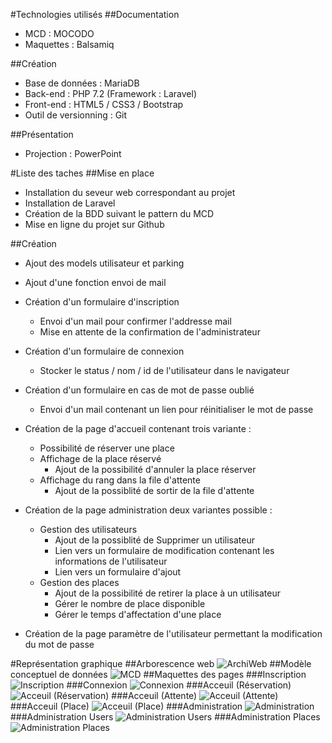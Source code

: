 #Technologies utilisés
##Documentation
* MCD : MOCODO
* Maquettes : Balsamiq

##Création
* Base de données : MariaDB
* Back-end : PHP 7.2 (Framework : Laravel)
* Front-end : HTML5 / CSS3 / Bootstrap
* Outil de versionning : Git

##Présentation
* Projection : PowerPoint

#Liste des taches
##Mise en place
- Installation du seveur web correspondant au projet
- Installation de Laravel
- Création de la BDD suivant le pattern du MCD
- Mise en ligne du projet sur Github

##Création
- Ajout des models utilisateur et parking
- Ajout d'une fonction envoi de mail
- Création d'un formulaire d'inscription 
	- Envoi d'un mail pour confirmer l'addresse mail
	- Mise en attente de la confirmation de l'administrateur
- Création d'un formulaire de connexion
	- Stocker le status / nom / id de l'utilisateur dans le navigateur
- Création d'un formulaire en cas de mot de passe oublié
	- Envoi d'un mail contenant un lien pour réinitialiser le mot de passe
- Création de la page d'accueil contenant trois variante :
	- Possibilité de réserver une place
	- Affichage de la place réservé
		- Ajout de la possibilité d'annuler la place réserver
	- Affichage du rang dans la file d'attente
		- Ajout de la possiblité de sortir de la file d'attente
- Création de la page administration deux variantes possible :
	- Gestion des utilisateurs
		- Ajout de la possiblité de Supprimer un utilisateur
		- Lien vers un formulaire de modification contenant les informations de l'utilisateur
		- Lien vers un formulaire d'ajout
	- Gestion des places
		- Ajout de la possibilité de retirer la place à un utilisateur
		- Gérer le nombre de place disponible
		- Gérer le temps d'affectation d'une place
		
- Création de la page paramètre de l'utilisateur permettant la modification du mot de passe


#Représentation graphique
##Arborescence web
![ArchiWeb](Images/siteMap.png)
##Modèle conceptuel de données
![MCD](Images/Parkings.svg)
##Maquettes des pages
###Inscription 
![Inscription](Images/balsamiq/Inscription.png)
###Connexion 
![Connexion](Images/balsamiq/Connexion.png)
###Acceuil (Réservation) 
![Acceuil (Réservation)](Images/balsamiq/Acceuil1.png)
###Acceuil (Attente) 
![Acceuil (Attente)](Images/balsamiq/Acceuil2.png)
###Acceuil (Place) 
![Acceuil (Place)](Images/balsamiq/Acceuil3.png)
###Administration 
![Administration](Images/balsamiq/Administration.png)
###Administration Users 
![Administration Users](Images/balsamiq/Admin1.png)
###Administration Places 
![Administration Places](Images/balsamiq/Admin2.png)